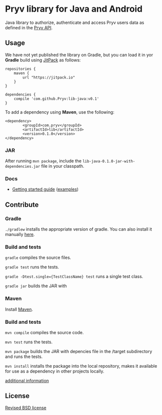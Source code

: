 # Pryv library for Java and Android

Java library to authorize, authenticate and access Pryv users data as defined in the [Pryv API](http://api.pryv.com/).

## Usage

We have not yet published the library on Gradle, but you can load it in yor **Gradle** build using [JitPack](https://jitpack.io/) as follows:

```
repositories {
    maven {
        url "https://jitpack.io"
    }
}

dependencies {
	compile 'com.github.Pryv:lib-java:v0.1'
}
```

To add a dependency using **Maven**, use the following:

```
<dependency>
		<groupId>com.pryv</groupId>
		<artifactId>lib</artifactId>
		<version>0.1.0</version>
</dependency>
```

### JAR

After running `mvn package`, include the `lib-java-0.1.0-jar-with-dependencies.jar` file in your classpath.

### Docs

- [Getting started guide](http://pryv.github.io/getting-started/java/) ([examples](http://pryv.github.io/getting-started/java#Examples))

## Contribute

### Gradle

`./gradlew` installs the appropriate version of gradle. You can also install it manually [here](https://docs.gradle.org/current/userguide/installation.html).

### Build and tests

`gradle` compiles the source files.

`gradle test` runs the tests.

`gradle -Dtest.single={TestClassName} test` runs a single test class.

`gradle jar` builds the JAR with

### Maven

Install [Maven](http://books.sonatype.com/mvnref-book/reference/installation-sect-maven-install.html).

### Build and tests

`mvn compile` compiles the source code.

`mvn test` runs the tests.

`mvn package` builds the JAR with depencies file in the /target subdirectory and runs the tests.

`mvn install` installs the package into the local repository, makes it available for use as a dependency in other projects locally.

[additional information](http://maven.apache.org/guides/getting-started/maven-in-five-minutes.html)


## License

[Revised BSD license](https://github.com/pryv/documents/blob/master/license-bsd-revised.md)